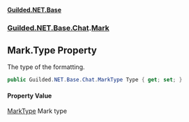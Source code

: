 #### [Guilded.NET.Base](Guilded_NET_Base.md 'Guilded.NET.Base')
### [Guilded.NET.Base.Chat](Guilded_NET_Base.md#Guilded_NET_Base_Chat 'Guilded.NET.Base.Chat').[Mark](Mark.md 'Guilded.NET.Base.Chat.Mark')
## Mark.Type Property
The type of the formatting.  
```csharp
public Guilded.NET.Base.Chat.MarkType Type { get; set; }
```
#### Property Value
[MarkType](MarkType.md 'Guilded.NET.Base.Chat.MarkType')
Mark type
